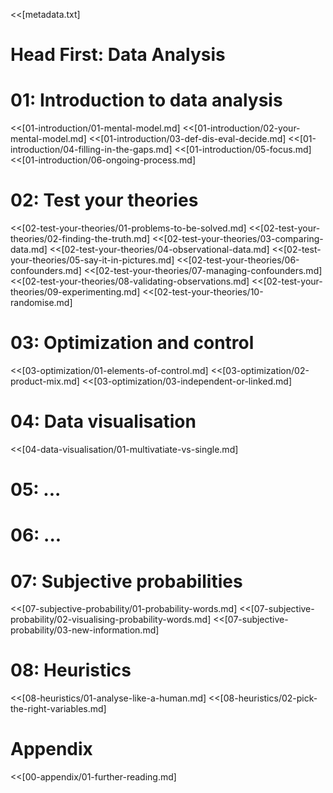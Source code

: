 <<[metadata.txt]
<!--<<{folder/raw_file.html}-->

# Head First: Data Analysis

# 01: Introduction to data analysis
<<[01-introduction/01-mental-model.md]
<<[01-introduction/02-your-mental-model.md]
<<[01-introduction/03-def-dis-eval-decide.md]
<<[01-introduction/04-filling-in-the-gaps.md]
<<[01-introduction/05-focus.md]
<<[01-introduction/06-ongoing-process.md]


# 02: Test your theories
<<[02-test-your-theories/01-problems-to-be-solved.md]
<<[02-test-your-theories/02-finding-the-truth.md]
<<[02-test-your-theories/03-comparing-data.md]
<<[02-test-your-theories/04-observational-data.md]
<<[02-test-your-theories/05-say-it-in-pictures.md]
<<[02-test-your-theories/06-confounders.md]
<<[02-test-your-theories/07-managing-confounders.md]
<<[02-test-your-theories/08-validating-observations.md]
<<[02-test-your-theories/09-experimenting.md]
<<[02-test-your-theories/10-randomise.md]


# 03: Optimization and control
<<[03-optimization/01-elements-of-control.md]
<<[03-optimization/02-product-mix.md]
<<[03-optimization/03-independent-or-linked.md]


# 04: Data visualisation
<<[04-data-visualisation/01-multivatiate-vs-single.md]


# 05: ...
# 06: ...


# 07: Subjective probabilities
<<[07-subjective-probability/01-probability-words.md]
<<[07-subjective-probability/02-visualising-probability-words.md]
<<[07-subjective-probability/03-new-information.md]


# 08: Heuristics
<<[08-heuristics/01-analyse-like-a-human.md]
<<[08-heuristics/02-pick-the-right-variables.md]


# Appendix
<<[00-appendix/01-further-reading.md]
